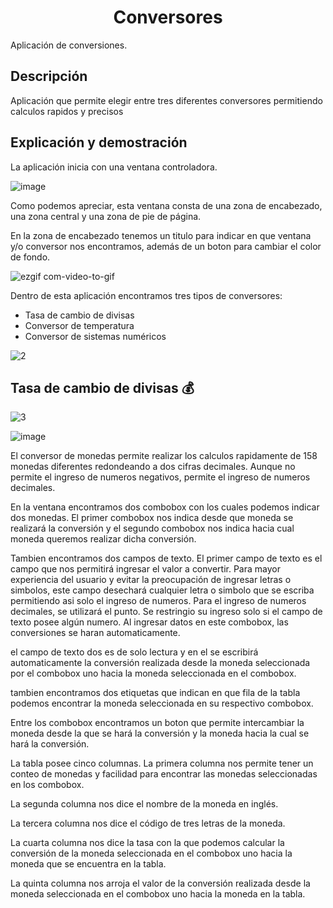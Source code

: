 <h1 align="center"> Conversores </h1>
Aplicación de conversiones.

<h2> Descripción </h2>
Aplicación que permite elegir entre tres diferentes conversores permitiendo
calculos rapidos y precisos

<h2> Explicación y demostración </h2>

La aplicación inicia con una ventana controladora.

![image](https://user-images.githubusercontent.com/101782933/229003155-7e1d29ce-0123-499c-909f-1d88d99c2dd7.png)

<p>
  Como podemos apreciar, esta ventana consta de una zona de encabezado, una zona central
  y una zona de pie de página.

  En la zona de encabezado tenemos un titulo para indicar en que ventana y/o conversor nos encontramos, además
  de un boton para cambiar el color de fondo.
</p>

![ezgif com-video-to-gif](https://user-images.githubusercontent.com/101782933/229005869-d146f93c-dcf9-47c5-b341-6c3bbdd5354e.gif)

<p>
  Dentro de esta aplicación encontramos tres tipos
  de conversores:
  
  - Tasa de cambio de divisas
  - Conversor de temperatura
  - Conversor de sistemas numéricos
</p>

![2](https://user-images.githubusercontent.com/101782933/229021862-b4d5c995-8e85-45b3-adc6-24c63f638967.gif)

<h2> Tasa de cambio de divisas 💰</h2>

![3](https://user-images.githubusercontent.com/101782933/229025107-713664f8-8435-477e-85db-817e5368dabb.gif)

![image](https://user-images.githubusercontent.com/101782933/229026201-daefc95c-4c9e-44c2-be68-0fa114742ff5.png)

El conversor de monedas permite realizar los calculos rapidamente de 158 monedas diferentes redondeando a dos
cifras decimales. Aunque no permite el ingreso de numeros negativos, permite el ingreso de numeros decimales.

En la ventana encontramos dos combobox con los cuales podemos indicar dos monedas. El primer combobox
nos indica desde que moneda se realizará la conversión y el segundo combobox nos indica hacia cual moneda
queremos realizar dicha conversión.

Tambien encontramos dos campos de texto. El primer campo de texto es el campo que nos permitirá ingresar el valor a
convertir. Para mayor experiencia del usuario y evitar la preocupación de ingresar letras o simbolos, este campo
desechará cualquier letra o simbolo que se escriba permitiendo asi solo el ingreso de numeros. Para el ingreso de numeros
decimales, se utilizará el punto. Se restringio su ingreso solo si el campo de texto 
posee algún numero. Al ingresar datos en este combobox, las conversiones se haran automaticamente.

el campo de texto dos es de solo lectura y en el se escribirá automaticamente la conversión realizada desde la moneda seleccionada
por el combobox uno hacia la moneda seleccionada en el combobox.

tambien encontramos dos etiquetas que indican en que fila de la tabla podemos encontrar la moneda seleccionada en su respectivo
combobox.



Entre los combobox encontramos un boton que permite intercambiar la moneda desde la que se hará la conversión y la moneda hacia la
cual se hará la conversión.

La tabla posee cinco columnas. La primera columna nos permite tener un conteo de monedas y facilidad para encontrar las monedas
seleccionadas en los combobox.

La segunda columna nos dice el nombre de la moneda en inglés.

La tercera columna nos dice el código de tres letras de la moneda.

La cuarta columna nos dice la tasa con la que podemos calcular la conversión de la moneda seleccionada en el combobox uno
hacia la moneda que se encuentra en la tabla.

La quinta columna nos arroja el valor de la conversión realizada desde la moneda seleccionada en el combobox uno hacia la
moneda en la tabla.
